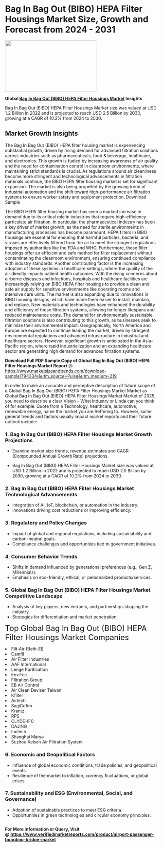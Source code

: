 <H1>Bag In Bag Out (BIBO) HEPA Filter Housings Market Size, Growth and Forecast from 2024 - 2031</H1><img class="aligncenter size-medium wp-image-584254" src="https://thirdeyenews.in/wp-content/uploads/2024/09/Global-Market-Research-300x168.jpeg" alt="" width="300" height="168" /><p><strong>Global&nbsp;<a href="https://www.marketsizeandtrends.com/download-sample/794334/&amp;utm_source=Pulse&amp;utm_medium=219">Bag In Bag Out (BIBO) HEPA Filter Housings Market</a> Insights</strong></p><p>Bag In Bag Out (BIBO) HEPA Filter Housings Market size was valued at USD 1.2 Billion in 2022 and is projected to reach USD 2.5 Billion by 2030, growing at a CAGR of 10.2% from 2024 to 2030.</p><p><h2>Market Growth Insights</h2> <p>The Bag In Bag Out (BIBO) HEPA filter housing market is experiencing substantial growth, driven by rising demand for advanced filtration solutions across industries such as pharmaceuticals, food & beverage, healthcare, and electronics. This growth is fueled by increasing awareness of air quality and the need for contamination control in cleanroom environments, where maintaining strict standards is crucial. As regulations around air cleanliness become more stringent and technological advancements in filtration materials continue, the BIBO HEPA filter housing market is set for significant expansion. The market is also being propelled by the growing trend of industrial automation and the shift toward high-performance air filtration systems to ensure worker safety and equipment protection. Download Sample</p> <p>The BIBO HEPA filter housing market has seen a marked increase in demand due to its critical role in industries that require high-efficiency particulate air filtration. In particular, the pharmaceutical industry has been a key driver of market growth, as the need for sterile environments in manufacturing processes has become paramount. HEPA filters in BIBO housings are essential for ensuring that harmful particles, bacteria, and viruses are effectively filtered from the air to meet the stringent regulations imposed by authorities like the FDA and WHO. Furthermore, these filter housings offer an efficient and safe method for filter replacement without contaminating the cleanroom environment, ensuring continued compliance with industry standards. Another contributing factor is the increasing adoption of these systems in healthcare settings, where the quality of the air directly impacts patient health outcomes. With the rising concerns about airborne diseases and infections, hospitals and healthcare facilities are increasingly relying on BIBO HEPA filter housings to provide a clean and safe air supply for sensitive environments like operating rooms and intensive care units. The market is also expanding due to innovations in BIBO housing designs, which have made them easier to install, maintain, and replace. New materials and technologies have enhanced the durability and efficiency of these filtration systems, allowing for longer lifespans and reduced maintenance costs. The demand for environmentally sustainable filtration solutions is also contributing to this growth, as businesses seek to minimize their environmental impact. Geographically, North America and Europe are expected to continue leading the market, driven by stringent environmental regulations and advanced infrastructure in industrial and healthcare sectors. However, significant growth is anticipated in the Asia-Pacific region, where rapid industrialization and an expanding healthcare sector are generating high demand for advanced filtration systems. </p><p><span class=""><strong>Download Full PDF Sample Copy of Global Bag In Bag Out (BIBO) HEPA Filter Housings Market Report</strong> @ <a href="https://www.marketsizeandtrends.com/download-sample/794334/&amp;utm_source=Pulse&amp;utm_medium=219" target="_blank">https://www.marketsizeandtrends.com/download-sample/794334/&amp;utm_source=Pulse&amp;utm_medium=219</a></span></p><p>In order to make an accurate and perceptive description of future scope of a Global&nbsp;Bag In Bag Out (BIBO) HEPA Filter Housings Market Market as Global&nbsp;Bag In Bag Out (BIBO) HEPA Filter Housings Market Market of 2025, you need to describe a clear Vision &ndash; What Industry or Linda can you think of for example: Quote from a Technology, healthcare, automotive, renewable energy, name the market you are Reffering to. However, some general trends and factors usually impact market reports and their future outlook include:</p><h3>1.&nbsp;<strong>Bag In Bag Out (BIBO) HEPA Filter Housings Market Growth Projections</strong></h3><ul><li>Examine market size trends, revenue estimates and CAGR (Compounded Annual Growth Rate) projections.</li><li><p>Bag In Bag Out (BIBO) HEPA Filter Housings Market size was valued at USD 1.2 Billion in 2022 and is projected to reach USD 2.5 Billion by 2030, growing at a CAGR of 10.2% from 2024 to 2030.</p></li></ul><h3>2.&nbsp;<strong>Bag In Bag Out (BIBO) HEPA Filter Housings Market Technological Advancements</strong></h3><ul><li>Integration of AI, IoT, blockchain, or automation in the industry.</li><li>Innovations driving cost reductions or improving efficiency.</li></ul><h3>3.&nbsp;<strong>Regulatory and Policy Changes</strong></h3><ul><li>Impact of global and regional regulations, including sustainability and carbon-neutral goals.</li><li>Compliance challenges and opportunities tied to government initiatives.</li></ul><h3>4.&nbsp;<strong>Consumer Behavior Trends</strong></h3><ul><li>Shifts in demand influenced by generational preferences (e.g., Gen Z, Millennials).</li><li>Emphasis on eco-friendly, ethical, or personalized products/services.</li></ul><h3>5.&nbsp;<strong>Global Bag In Bag Out (BIBO) HEPA Filter Housings Market Competitive Landscape</strong></h3><ul><li>Analysis of key players, new entrants, and partnerships shaping the industry.</li><li>Strategies for differentiation and market penetration.</li></ul><p data-pm-slice="1 1 []"><span style="color: inherit; font-family: inherit; font-size: 25px;">Top Global Bag In Bag Out (BIBO) HEPA Filter Housings Market Companies</span></p><div class="" data-test-id=""><p><li>Filt-Air (Beth-El)</li><li> Camfil</li><li> Air Filter Industries</li><li> AAF International</li><li> Lenge Purification</li><li> EnviTec</li><li> Filtration Group</li><li> EB Air Control</li><li> Air Clean Deviser Taiwan</li><li> Kfilter</li><li> Airtech</li><li> SagiCofim</li><li> Krantz</li><li> RPS</li><li> CLYDE-IFC</li><li> DAJING</li><li> Inotech</li><li> Shanghai Marya</li><li> Suzhou Kelsen Air Filtration System</li></p></div><h3>6.&nbsp;<strong>Economic and Geopolitical Factors</strong></h3><ul><li>Influence of global economic conditions, trade policies, and geopolitical events.</li><li>Resilience of the market to inflation, currency fluctuations, or global crises.</li></ul><h3>7.&nbsp;<strong>Sustainability and ESG (Environmental, Social, and Governance)</strong></h3><ul><li>Adoption of sustainable practices to meet ESG criteria.</li><li>Opportunities in green technologies and circular economy principles.</li></ul><h2><strong style="font-size: 14px;">For More Information or Query, Visit @&nbsp;</strong><a style="background-color: #ffffff; font-size: 14px;" href="https://www.marketsizeandtrends.com/report/bag-in-bag-out-bibo-hepa-filter-housings-market/" target="_blank">https://www.verifiedmarketreports.com/product/airport-passenger-boarding-bridge-market</a></h2>
